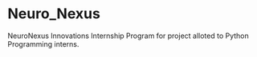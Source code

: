 # Neuro_Nexus
NeuroNexus Innovations Internship Program for project alloted to Python Programming interns.
